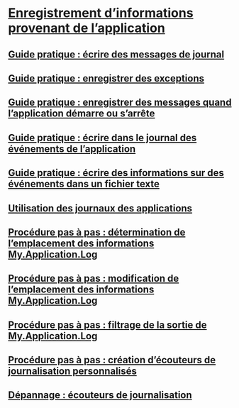 # [Enregistrement d’informations provenant de l’application](logging-information-from-the-application.md)
## [Guide pratique : écrire des messages de journal](how-to-write-log-messages.md)
## [Guide pratique : enregistrer des exceptions](how-to-log-exceptions.md)
## [Guide pratique : enregistrer des messages quand l’application démarre ou s’arrête](how-to-log-messages-when-the-application-starts-or-shuts-down.md)
## [Guide pratique : écrire dans le journal des événements de l’application](how-to-write-to-an-application-event-log.md)
## [Guide pratique : écrire des informations sur des événements dans un fichier texte](how-to-write-event-information-to-a-text-file.md)
## [Utilisation des journaux des applications](working-with-application-logs.md)
## [Procédure pas à pas : détermination de l’emplacement des informations My.Application.Log](walkthrough-determining-where-my-application-log-writes-information.md)
## [Procédure pas à pas : modification de l’emplacement des informations My.Application.Log](walkthrough-changing-where-my-application-log-writes-information.md)
## [Procédure pas à pas : filtrage de la sortie de My.Application.Log](walkthrough-filtering-my-application-log-output.md)
## [Procédure pas à pas : création d’écouteurs de journalisation personnalisés](walkthrough-creating-custom-log-listeners.md)
## [Dépannage : écouteurs de journalisation](troubleshooting-log-listeners.md)